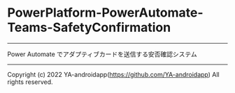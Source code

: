 # PowerPlatform-PowerAutomate-Teams-SafetyConfirmation

---

Power Automate でアダプティブカードを送信する安否確認システム

---

Copyright (c) 2022 YA-androidapp(https://github.com/YA-androidapp) All rights reserved.

